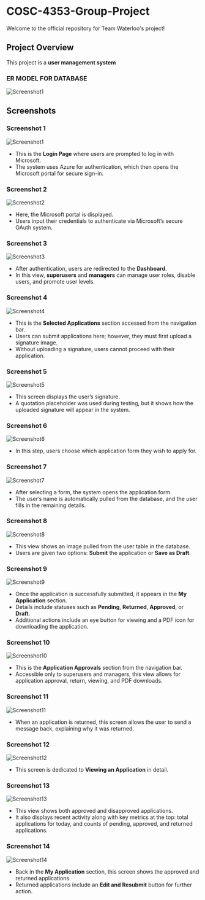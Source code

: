 # COSC-4353-Group-Project
Welcome to the official repository for Team Waterloo's project!

## Project Overview
This project is a **user management system**


### ER MODEL FOR DATABASE
![Screenshot1](static/screenshots/Screenshot_ERModel_FOR_DATABASE.png)

## Screenshots

### Screenshot 1
![Screenshot1](static/screenshots/Screenshot1.png)

- This is the **Login Page** where users are prompted to log in with Microsoft.
- The system uses Azure for authentication, which then opens the Microsoft portal for secure sign-in.

### Screenshot 2
![Screenshot2](static/screenshots/Screenshot2.png)

- Here, the Microsoft portal is displayed.
- Users input their credentials to authenticate via Microsoft’s secure OAuth system.

### Screenshot 3
![Screenshot3](static/screenshots/Screenshot3.png)

- After authentication, users are redirected to the **Dashboard**.
- In this view, **superusers** and **managers** can manage user roles, disable users, and promote user levels.

### Screenshot 4
![Screenshot4](static/screenshots/Screenshot4.png)

- This is the **Selected Applications** section accessed from the navigation bar.
- Users can submit applications here; however, they must first upload a signature image.
- Without uploading a signature, users cannot proceed with their application.

### Screenshot 5
![Screenshot5](static/screenshots/Screenshot5.png)

- This screen displays the user’s signature.
- A quotation placeholder was used during testing, but it shows how the uploaded signature will appear in the system.

### Screenshot 6
![Screenshot6](static/screenshots/Screenshot6.png)

- In this step, users choose which application form they wish to apply for.

### Screenshot 7
![Screenshot7](static/screenshots/Screenshot7.png)

- After selecting a form, the system opens the application form.
- The user’s name is automatically pulled from the database, and the user fills in the remaining details.

### Screenshot 8
![Screenshot8](static/screenshots/Screenshot8.png)

- This view shows an image pulled from the user table in the database.
- Users are given two options: **Submit** the application or **Save as Draft**.

### Screenshot 9
![Screenshot9](static/screenshots/Screenshot9.png)

- Once the application is successfully submitted, it appears in the **My Application** section.
- Details include statuses such as **Pending**, **Returned**, **Approved**, or **Draft**.
- Additional actions include an eye button for viewing and a PDF icon for downloading the application.

### Screenshot 10
![Screenshot10](static/screenshots/Screenshot10.png)

- This is the **Application Approvals** section from the navigation bar.
- Accessible only to superusers and managers, this view allows for application approval, return, viewing, and PDF downloads.

### Screenshot 11
![Screenshot11](static/screenshots/Screenshot11.png)

- When an application is returned, this screen allows the user to send a message back, explaining why it was returned.

### Screenshot 12
![Screenshot12](static/screenshots/Screenshot12.png)

- This screen is dedicated to **Viewing an Application** in detail.

### Screenshot 13
![Screenshot13](static/screenshots/Screenshot13.png)

- This view shows both approved and disapproved applications.
- It also displays recent activity along with key metrics at the top: total applications for today, and counts of pending, approved, and returned applications.

### Screenshot 14
![Screenshot14](static/screenshots/Screenshot14.png)

- Back in the **My Application** section, this screen shows the approved and returned applications.
- Returned applications include an **Edit and Resubmit** button for further action.
